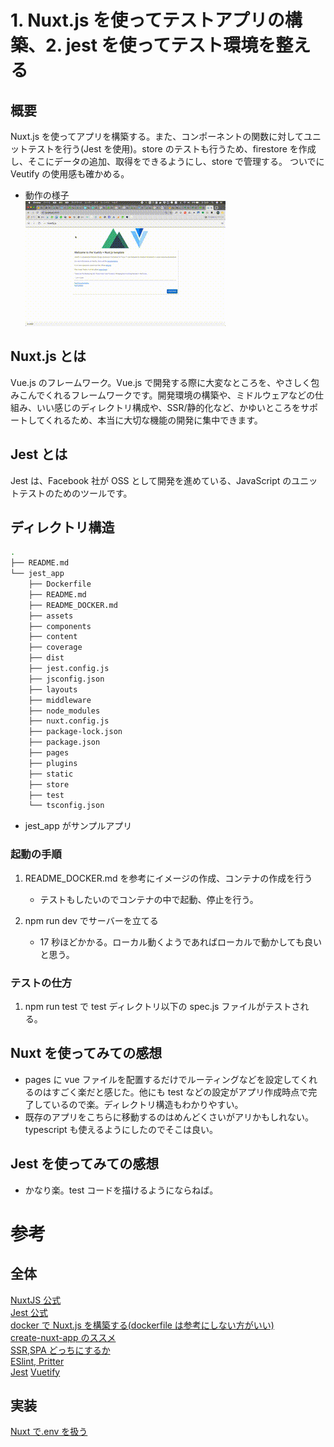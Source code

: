 # 1. Nuxt.js を使ってテストアプリの構築、2. jest を使ってテスト環境を整える

## 概要

Nuxt.js を使ってアプリを構築する。また、コンポーネントの関数に対してユニットテストを行う(Jest を使用)。store のテストも行うため、firestore を作成し、そこにデータの追加、取得をできるようにし、store で管理する。
ついでに Veutify の使用感も確かめる。

- 動作の様子<br>
  ![todoの追加、削除(このデータはfirestoreで管理)](https://github.com/smoto-shei/Nuxt.js/blob/ReadmeImages/Nuxt_test.gif)

## Nuxt.js とは

Vue.js のフレームワーク。Vue.js で開発する際に大変なところを、やさしく包みこんでくれるフレームワークです。開発環境の構築や、ミドルウェアなどの仕組み、いい感じのディレクトリ構成や、SSR/静的化など、かゆいところをサポートしてくれるため、本当に大切な機能の開発に集中できます。

## Jest とは

Jest は、Facebook 社が OSS として開発を進めている、JavaScript のユニットテストのためのツールです。

## ディレクトリ構造

```bash
.
├── README.md
└── jest_app
    ├── Dockerfile
    ├── README.md
    ├── README_DOCKER.md
    ├── assets
    ├── components
    ├── content
    ├── coverage
    ├── dist
    ├── jest.config.js
    ├── jsconfig.json
    ├── layouts
    ├── middleware
    ├── node_modules
    ├── nuxt.config.js
    ├── package-lock.json
    ├── package.json
    ├── pages
    ├── plugins
    ├── static
    ├── store
    ├── test
    └── tsconfig.json
```

- jest_app がサンプルアプリ

### 起動の手順

1. README_DOCKER.md を参考にイメージの作成、コンテナの作成を行う

   - テストもしたいのでコンテナの中で起動、停止を行う。

2. npm run dev でサーバーを立てる
   - 17 秒ほどかかる。ローカル動くようであればローカルで動かしても良いと思う。

### テストの仕方

1. npm run test で test ディレクトリ以下の spec.js ファイルがテストされる。

## Nuxt を使ってみての感想

- pages に vue ファイルを配置するだけでルーティングなどを設定してくれるのはすごく楽だと感じた。他にも test などの設定がアプリ作成時点で完了しているので楽。ディレクトリ構造もわかりやすい。
- 既存のアプリをこちらに移動するのはめんどくさいがアリかもしれない。typescript も使えるようにしたのでそこは良い。

## Jest を使ってみての感想

- かなり楽。test コードを描けるようにならねば。

# 参考

## 全体

[NuxtJS 公式](https://ja.nuxtjs.org/guide/installation/)<br>
[Jest 公式](https://jestjs.io/ja/)<br>
[docker で Nuxt.js を構築する(dockerfile は参考にしない方がいい)](https://qiita.com/reflet/items/e7c33f84ab43ab237ee4)<br>
[create-nuxt-app のススメ](https://qiita.com/cheez921/items/fdfd224099f686e3173d)<br>
[SSR,SPA どっちにするか](https://qiita.com/nishinoshake/items/f42e2f03663b00b5886d)<br>
[ESlint, Pritter](https://qiita.com/soarflat/items/06377f3b96964964a65d)<br>
[Jest]()
[Vuetify](https://vuetifyjs.com/ja/)<br>

## 実装

[Nuxt で.env を扱う](https://qiita.com/taichi0514/items/3939af222dee21a44413)
